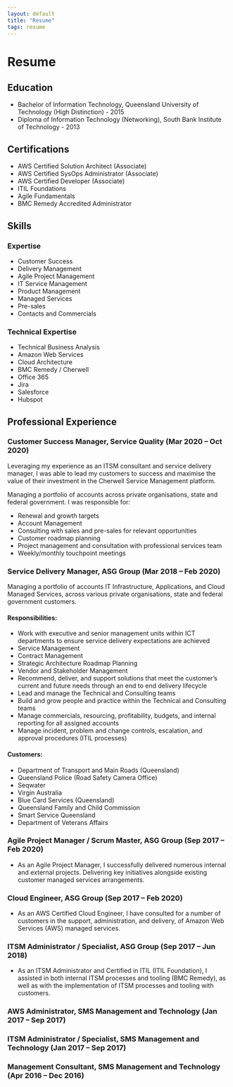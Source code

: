 ```yaml
---
layout: default
title: "Resume"
tags: resume
---
```

# Resume

## Education
- Bachelor of Information Technology, Queensland University of Technology (High Distinction) - 2015
- Diploma of Information Technology (Networking), South Bank Institute of Technology - 2013

## Certifications
- AWS Certified Solution Architect (Associate)
- AWS Certified SysOps Administrator (Associate)
- AWS Certified Developer (Associate)
- ITIL Foundations
- Agile Fundamentals
- BMC Remedy Accredited Administrator

## Skills
### **Expertise**
- Customer Success
- Delivery Management
- Agile Project Management
- IT Service Management
- Product Management
- Managed Services
- Pre-sales
- Contacts and Commercials

### **Technical Expertise**
- Technical Business Analysis
- Amazon Web Services
- Cloud Architecture
- BMC Remedy / Cherwell
- Office 365
- Jira
- Salesforce
- Hubspot

## Professional Experience
### **Customer Success Manager, Service Quality (Mar 2020 – Oct 2020)**  
Leveraging my experience as an ITSM consultant and service delivery manager, I was able to lead my customers to success and maximise the value of their investment in the Cherwell Service Management platform.  

Managing a portfolio of accounts across private organisations, state and federal government. I was responsible for:
- Renewal and growth targets
- Account Management
- Consulting with sales and pre-sales for relevant opportunities
- Customer roadmap planning
- Project management and consultation with professional services team
- Weekly/monthly touchpoint meetings

### **Service Delivery Manager, ASG Group (Mar 2018 – Feb 2020)**  
Managing a portfolio of accounts IT Infrastructure, Applications, and Cloud Managed Services, across various private organisations, state and federal government customers.

#### **Responsibilities:**
- Work with executive and senior management units within ICT departments to ensure service delivery expectations are achieved
- Service Management
- Contract Management
- Strategic Architecture Roadmap Planning
- Vendor and Stakeholder Management
- Recommend, deliver, and support solutions that meet the customer’s current and future needs through an end to end delivery lifecycle
- Lead and manage the Technical and Consulting teams
- Build and grow people and practice within the Technical and Consulting teams
- Manage commercials, resourcing, profitability, budgets, and internal reporting for all assigned accounts
- Manage incident, problem and change controls, escalation, and approval procedures (ITIL processes)

#### **Customers:**
- Department of Transport and Main Roads (Queensland)
- Queensland Police (Road Safety Camera Office)
- Seqwater
- Virgin Australia
- Blue Card Services (Queensland)
- Queensland Family and Child Commission
- Smart Service Queensland
- Department of Veterans Affairs

### **Agile Project Manager / Scrum Master, ASG Group (Sep 2017 – Feb 2020)**  
- As an Agile Project Manager, I successfully delivered numerous internal and external projects. Delivering key initiatives alongside existing customer managed services arrangements.  

### **Cloud Engineer, ASG Group (Sep 2017 – Feb 2020)**  
- As an AWS Certified Cloud Engineer, I have consulted for a number of customers in the support, administration, and delivery, of Amazon Web Services (AWS) managed services.

### **ITSM Administrator / Specialist, ASG Group (Sep 2017 – Jun 2018)**  
- As an ITSM Administrator and Certified in ITIL (ITIL Foundation), I assisted in both internal ITSM processes and tooling (BMC Remedy), as well as with the implementation of ITSM processes and tooling with customers.

### **AWS Administrator, SMS Management and Technology (Jan 2017 – Sep 2017)**  

### **ITSM Administrator / Specialist, SMS Management and Technology (Jan 2017 – Sep 2017)**  

### **Management Consultant, SMS Management and Technology (Apr 2016 – Dec 2016)**  

